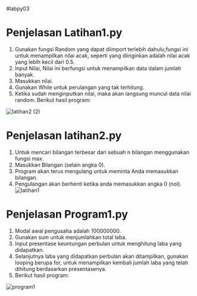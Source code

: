 #labpy03
# Penjelasan Latihan1.py
1. Gunakan fungsi Random yang dapat diimport terlebih dahulu,fungsi ini untuk menampilkan nilai acak, seperti yang diinginkan adalah nilai acak yang lebih kecil dari 0.5.
2. Input Nilai, Nilai ini berfungsi untuk menampilkan data dalam jumlah banyak. 
3. Masukkan nilai.
4. Gunakan While untuk perulangan yang tak terhitung.
5. Ketika sudah menginputkan nilai, maka akan langsung muncul data nilai random. Berikut hasil program:

![latihan2 (2)](https://user-images.githubusercontent.com/57002773/68300127-c1549e80-00cf-11ea-84b3-cd4d0b57e692.png)


# Penjelasan latihan2.py
1. Untuk mencari bilangan terbesar dari sebuah n bilangan menggunakan fungsi max.
2. Masukkan Bilangan (selain angka 0).
3. Program akan terus mengulang untuk meminta Anda memasukkan bilangan.
4. Pengulangan akan berhenti ketika anda memasukkan angka 0 (nol).
![latihan1](https://user-images.githubusercontent.com/57002773/68300094-b0a42880-00cf-11ea-8b8b-ccf4114dc596.png)



# Penjelasan Program1.py
1. Modal awal pengusaha adalah 100000000.
2. Gunakan sum untuk menjumlahkan total laba.
3. Input presentase keuntungan perbulan untuk menghitung laba yang didapatkan.
4. Selanjutnya laba yang didapatkan perbulan akan ditampilkan, gunakan  looping berupa for, untuk menampilkan kembali jumlah laba yang telah dihitung berdasarkan presentasenya.
5. Berikut hasil program:

![program1](https://user-images.githubusercontent.com/57002773/68300196-dfba9a00-00cf-11ea-9932-9facda7500da.png)

